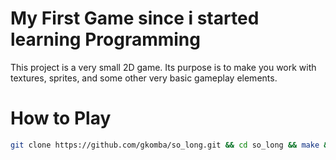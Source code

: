 # My First Game since i started learning Programming
This project is a very small 2D game.
Its purpose is to make you work with textures, sprites,
and some other very basic gameplay elements.

# How to Play

```bash
git clone https://github.com/gkomba/so_long.git && cd so_long && make && so_long maps/maps2.ber
```
